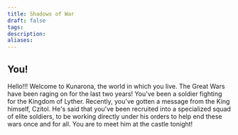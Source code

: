 ```yaml
---
title: Shadows of War
draft: false
tags: 
description: 
aliases:
---
```

## You! 
Hello!!! Welcome to Kunarona, the world in which you live. The Great Wars have been raging on for the last two years! You've been a soldier fighting for the Kingdom of Lyther. Recently, you've gotten a message from the King himself, Czitol. He's said that you've been recruited into a specialized squad of elite soldiers, to be working directly under his orders to help end these wars once and for all. You are to meet him at the castle tonight!
